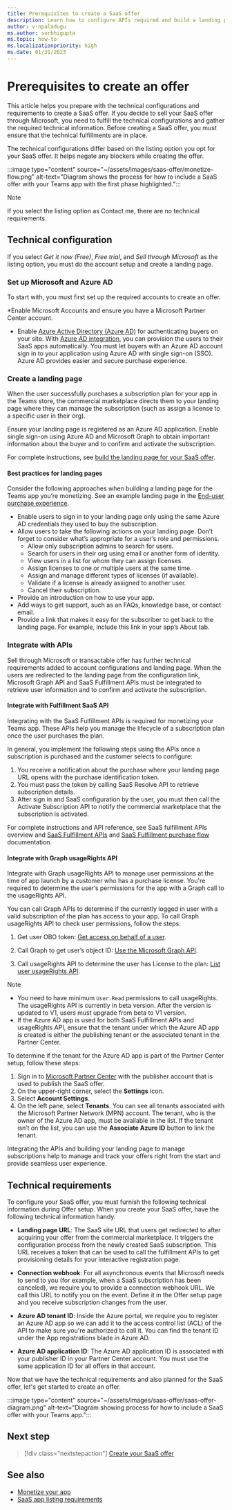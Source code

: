 ```yaml
---
title: Prerequisites to create a SaaS offer
description: Learn how to configure APIs required and build a landing page for your SaaS offer.
author: v-npaladugu
ms.author: surbhigupta
ms.topic: how-to
ms.localizationpriority: high 
ms.date: 01/31/2023
---
```

# Prerequisites to create an offer

This article helps you prepare with the technical configurations and requirements to create a SaaS offer. If you decide to sell your SaaS offer through Microsoft, you need to fulfill the technical configurations and gather the required technical information. Before creating a SaaS offer, you must ensure that the technical fulfillments are in place.

The technical configurations differ based on the listing option you opt for your SaaS offer. It helps negate any blockers while creating the offer.

:::image type="content" source="~/assets/images/saas-offer/monetize-flow.png" alt-text="Diagram shows the process for how to include a SaaS offer with your Teams app with the first phase highlighted.":::

> [!NOTE]
> If you select the listing option as Contact me, there are no technical requirements.

## Technical configuration

If you select *Get it now (Free)*, *Free trial*, and *Sell through Microsoft* as the listing option, you must do the account setup and create a landing page.

### Set up Microsoft and Azure AD

To start with, you must first set up the required accounts to create an offer.

*Enable Microsoft Accounts and ensure you have a Microsoft Partner Center account.

* Enable [Azure Active Directory (Azure AD)](https://azure.microsoft.com/services/active-directory/) for authenticating buyers on your site.  With [Azure AD integration](/partner-center/marketplace/azure-ad-saas), you can provision the users to their SaaS apps automatically. You must let buyers with an Azure AD account sign in to your application using Azure AD with single sign-on (SSO). Azure AD provides easier and secure purchase experience.

### Create a landing page

When the user successfully purchases a subscription plan for your app in the Teams store, the commercial marketplace directs them to your landing page where they can manage the subscription (such as assign a license to a specific user in their org).

Ensure your landing page is registered as an Azure AD application. Enable single sign-on using Azure AD and Microsoft Graph to obtain important information about the buyer and to confirm and activate the subscription.

For complete instructions, see [build the landing page for your SaaS offer](/partner-center/marketplace/azure-ad-transactable-saas-landing-page).

#### Best practices for landing pages

Consider the following approaches when building a landing page for the Teams app you’re monetizing. See an example landing page in the [End-user purchase experience](end-user-purchase-experience.md).

* Enable users to sign in to your landing page only using the same Azure AD credentials they used to buy the subscription.
* Allow users to take the following actions on your landing page. Don’t forget to consider what’s appropriate for a user’s role and permissions.
  * Allow only subscription admins to search for users.
  * Search for users in their org using email or another form of identity.
  * View users in a list for whom they can assign licenses.
  * Assign licenses to one or multiple users at the same time.
  * Assign and manage different types of licenses (if available).
  * Validate if a license is already assigned to another user.
  * Cancel their subscription.
* Provide an introduction on how to use your app.
* Add ways to get support, such as an FAQs, knowledge base, or contact email.
* Provide a link that makes it easy for the subscriber to get back to the landing page. For example, include this link in your app’s About tab.

### Integrate with APIs

Sell through Microsoft or transactable offer has further technical requirements added to account configurations and landing page. When the users are redirected to the landing page from the configuration link, Microsoft Graph API and SaaS Fulfillment APIs must be integrated to retrieve user information and to confirm and activate the subscription.

#### Integrate with Fulfillment SaaS API

Integrating with the SaaS Fulfillment APIs is required for monetizing your Teams app. These APIs help you manage the lifecycle of a subscription plan once the user purchases the plan.

In general, you implement the following steps using the APIs once a subscription is purchased and the customer selects to configure:

  1. You receive a notification about the purchase where your landing page URL opens with the purchase identification token.
  1. You must pass the token by calling SaaS Resolve API to retrieve subscription details.
  1. After sign in and SaaS configuration by the user, you must then call the Activate Subscription API to notify the commercial marketplace that the subscription is activated.

For complete instructions and API reference, see SaaS fulfillment APIs overview and [SaaS Fulfillment APIs](/azure/marketplace/partner-center-portal/pc-saas-fulfillment-apis) and [SaaS Fulfillment purchase flow](/partner-center/marketplace/partner-center-portal/pc-saas-fulfillment-life-cycle) documentation.

#### Integrate with Graph usageRights API

Integrate with Graph usageRights API to manage user permissions at the time of app launch by a customer who has a purchase license. You're required to determine the user’s permissions for the app with a Graph call to the usageRights API.

You can call Graph APIs to determine if the currently logged in user with a valid subscription of the plan has access to your app. To call Graph usageRights API to check user permissions, follow the steps:

  1. Get user OBO token: [Get access on behalf of a user](/graph/auth-v2-user).

  1. Call Graph to get user’s object ID: [Use the Microsoft Graph API](/graph/use-the-api).

  1. Call usageRights API to determine the user has License to the plan: [List user usageRights API](/graph/api/user-list-usagerights?view=graph-rest-beta&tabs=http&preserve-view=true).

  > [!NOTE]
  >
  > * You need to have minimum `User.Read` permissions to call usageRights.
  > The usageRights API is currently in beta version. After the version is updated to V1, users must upgrade from beta to V1 version.
  > * If the Azure AD app is used for both SaaS Fulfillment APIs and usageRights API, ensure that the tenant under which the Azure AD app is created is either the publishing tenant or the associated tenant in the Partner Center.

To determine if the tenant for the Azure AD app is part of the Partner Center setup, follow these steps:

  1. Sign in  to [Microsoft Partner Center](https://partner.microsoft.com/) with the publisher account that is used to publish the SaaS offer.
  1. On the upper-right corner, select the **Settings** icon.
  1. Select **Account Settings**.
  1. On the left pane, select **Tenants**.
    You can see all tenants associated with the Microsoft Partner Network (MPN) account. The tenant, who is the owner of the Azure AD app, must be available in the list. If the tenant isn’t on the list, you can use the **Associate Azure ID** button to link the tenant.

Integrating the APIs and building your landing page to manage subscriptions help to manage and track your offers right from the start and provide seamless user experience.

## Technical requirements

To configure your SaaS offer, you must furnish the following technical information during Offer setup. When you create your SaaS offer, have the following technical information handy.

* **Landing page URL**: The SaaS site URL that users get redirected to after acquiring your offer from the commercial marketplace. It triggers the configuration process from the newly created SaaS subscription. This URL receives a token that can be used to call the fulfillment APIs to get provisioning details for your interactive registration page.

* **Connection webhook**: For all asynchronous events that Microsoft needs to send to you (for example, when a SaaS subscription has been canceled), we require you to provide a connection webhook URL. We call this URL to notify you on the event. Define it in the Offer setup page and you receive subscription changes from the user.

* **Azure AD tenant ID**: Inside the Azure portal, we require you to register an Azure AD app so we can add it to the access control list (ACL) of the API to make sure you're authorized to call it. You can find the tenant ID under the App registrations blade in Azure AD.

* **Azure AD application ID**: The Azure AD application ID is associated with your publisher ID in your Partner Center account. You must use the same application ID for all offers in that account.

Now that we have the technical requirements and also planned for the SaaS offer, let's get started to create an offer.

:::image type="content" source="~/assets/images/saas-offer/saas-offer-diagram.png" alt-text="Diagram showing process for how to include a SaaS offer with your Teams app.":::

## Next step

> [!div class="nextstepaction"]
> [Create your SaaS offer](create-saas-offer.md)

## See also

* [Monetize your app](monetize-overview.md)
* [SaaS app listing requirements](/partner-center/marketplace/marketplace-criteria-content-validation)
